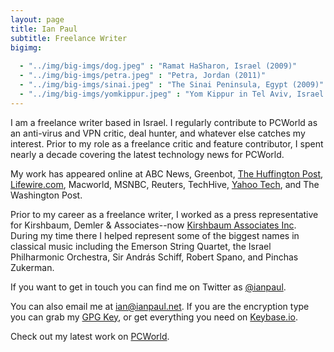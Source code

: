 ```yaml
---
layout: page
title: Ian Paul
subtitle: Freelance Writer
bigimg:
   
  - "../img/big-imgs/dog.jpeg" : "Ramat HaSharon, Israel (2009)"
  - "../img/big-imgs/petra.jpeg" : "Petra, Jordan (2011)"
  - "../img/big-imgs/sinai.jpeg" : "The Sinai Peninsula, Egypt (2009)"
  - "../img/big-imgs/yomkippur.jpeg" : "Yom Kippur in Tel Aviv, Israel (2009)"
---
```


I am a freelance writer based in Israel. I regularly contribute to PCWorld as an anti-virus and VPN critic, deal hunter, and whatever else catches my interest. Prior to my role as a freelance critic and feature contributor, I spent nearly a decade covering the latest technology news for PCWorld.

My work has appeared online at ABC News, Greenbot, [The Huffington Post](http://www.huffingtonpost.com/author/ian-paul), [Lifewire.com](https://www.lifewire.com/ian-paul-3571845), Macworld, MSNBC, Reuters, TechHive, [Yahoo Tech](https://finance.yahoo.com/news/the-21st-century-is-coming-to-1318404005756982.html), and The Washington Post.

Prior to my career as a freelance writer, I worked as a press representative for Kirshbaum, Demler & Associates--now [Kirshbaum Associates Inc](http://www.kirshbaumassociates.com/). During my time there I helped represent some of the biggest names in classical music including the Emerson String Quartet, the Israel Philharmonic Orchestra, Sir András Schiff, Robert Spano, and Pinchas Zukerman.

If you want to get in touch you can find me on Twitter as [@ianpaul](http://twitter.com/ianpaul).

You can also email me at [ian@ianpaul.net](mailto:ian@ianpaul.net). If you are the encryption type you can grab my [GPG Key](http://ianpaul.net/files/gpg.txt), or get everything you need on [Keybase.io](https://keybase.io/ianpaul).

Check out my latest work on [PCWorld](https://www.pcworld.com/author/Ian-Paul/).
